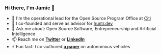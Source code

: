 ### Hi there, I'm Jamie 👋

- 🔭 I'm the operational lead for the Open Source Program Office at [Citi](https://citi.com)
- 🐞 I co-founded and serve as advisor for [huntr.dev](https://huntr.dev)
- 💬 Ask me about: Open Source Software, Entrepreneurship and Artificial Intelligence
- 📫 Reach me on **[Twitter](https://twitter.com/JamieSlome)** or **[LinkedIn](https://www.linkedin.com/in/jamie-izak-slome/)**
- ⚡ Fun fact: I co-authored **[a paper](https://ieeexplore.ieee.org/document/8801987)** on autonomous vehicles

